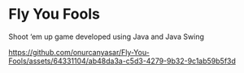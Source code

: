 # Fly You Fools
Shoot ‘em up game developed using Java and Java Swing

https://github.com/onurcanyasar/Fly-You-Fools/assets/64331104/ab48da3a-c5d3-4279-9b32-9c1ab59b5f3d

